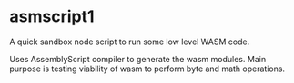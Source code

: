 # asmscript1
A quick sandbox node script to run some low level WASM code.  

Uses AssemblyScript compiler to generate the wasm modules.  Main purpose is testing viability of wasm to perform byte and math operations. 

